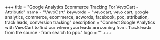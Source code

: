+++
title = "Google Analytics Ecommerce Tracking For VevoCart - Attributio"
name = "VevoCart"
keywords = "vevocart, vevo cart, google analytics, commerce, ecommerce, adwords, facebook, ppc, attribution, track leads, conversion tracking"
description = "Connect Google Analytics with VevoCart to find our where your leads are coming from. Track leads from the source - from search to ppc."
logo = ""
+++
